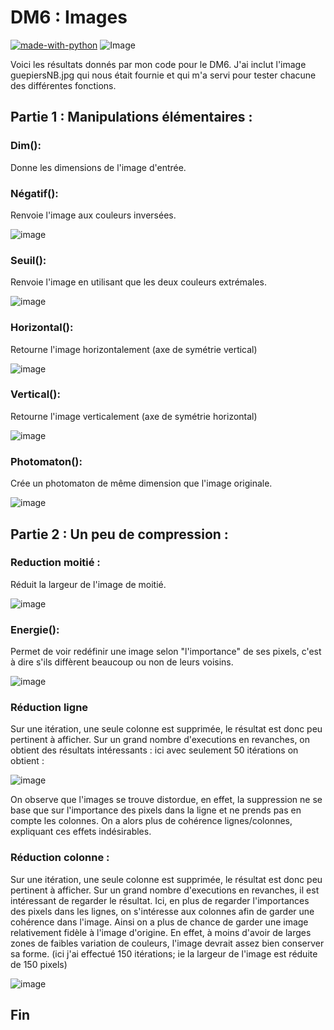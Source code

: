# DM6 : Images

[![made-with-python](https://img.shields.io/badge/Made%20with-Python-1f425f.svg)](https://www.python.org/)
![Image](https://img.shields.io/cocoapods/l/I?color=%230ca6e8)

Voici les résultats donnés par mon code pour le DM6. J'ai inclut l'image guepiersNB.jpg qui nous était fournie et qui m'a servi pour tester chacune des différentes fonctions.

## Partie 1 : Manipulations élémentaires :

### Dim():

Donne les dimensions de l'image d'entrée.

### Négatif():

Renvoie l'image aux couleurs inversées.

![image](https://user-images.githubusercontent.com/80790213/170669889-74d55f7a-9a34-4805-9851-45797975f91f.png)

### Seuil():

Renvoie l'image en utilisant que les deux couleurs extrémales.

![image](https://media.discordapp.net/attachments/914515328510353458/979673495208362025/unknown.png)

### Horizontal():

Retourne l'image horizontalement (axe de symétrie vertical)

![image](https://media.discordapp.net/attachments/914515328510353458/979673827065876490/unknown.png)

### Vertical():

Retourne l'image verticalement (axe de symétrie horizontal)

![image](https://media.discordapp.net/attachments/914515328510353458/979674178615672852/unknown.png)

### Photomaton():

Crée un photomaton de même dimension que l'image originale.

![image](https://media.discordapp.net/attachments/914515328510353458/979674479082995732/unknown.png)


## Partie 2 : Un peu de compression :

### Reduction moitié :

Réduit la largeur de l'image de moitié.

![image](https://media.discordapp.net/attachments/914515328510353458/979675236943417364/unknown.png)

### Energie():

Permet de voir redéfinir une image selon "l'importance" de ses pixels, c'est à dire s'ils diffèrent beaucoup ou non de leurs voisins.

![image](https://media.discordapp.net/attachments/914515328510353458/979715840452743208/unknown.png)

### Réduction ligne

Sur une itération, une seule colonne est supprimée, le résultat est donc peu pertinent à afficher. Sur un grand nombre d'executions en revanches, on obtient des résultats intéressants : ici avec seulement 50 itérations on obtient :

![image](https://media.discordapp.net/attachments/914515328510353458/979676307396898877/unknown.png)

On observe que l'images se trouve distordue, en effet, la suppression ne se base que sur l'importance des pixels dans la ligne et ne prends pas en compte les colonnes. On a alors plus de cohérence lignes/colonnes, expliquant ces effets indésirables.

### Réduction colonne :

Sur une itération, une seule colonne est supprimée, le résultat est donc peu pertinent à afficher. Sur un grand nombre d'executions en revanches, il est intéressant de regarder le résultat. Ici, en plus de regarder l'importances des pixels dans les lignes, on s'intéresse aux colonnes afin de garder une cohérence dans l'image. Ainsi on a plus de chance de garder une image relativement fidèle à l'image d'origine. En effet, à moins d'avoir de larges zones de faibles variation de couleurs, l'image devrait assez bien conserver sa forme. (ici j'ai effectué 150 itérations; ie la largeur de l'image est réduite de 150 pixels)

![image](https://media.discordapp.net/attachments/914515328510353458/979677260913213480/unknown.png)

## Fin
